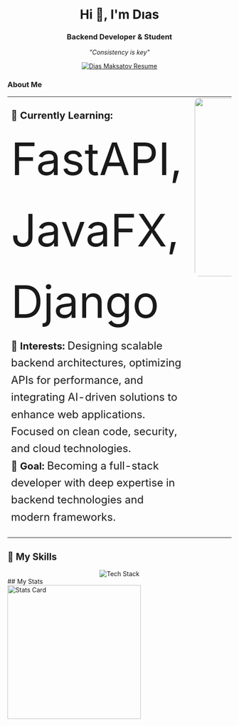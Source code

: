 <h1 align="center">Hi 👋, I'm Dıas</h1>
<h3 align="center">Backend Developer & Student</h3>

<p align="center">
  <i>"Consistency is key"</i>
</p>

<p align="center">
  <a href="https://drive.google.com/file/d/1JddE3tq2FaRK1YjR-R6mof-k965iz6Ha/view?usp=drivesdk">
        <img src="https://img.shields.io/badge/Resume-View%20CV-2ea44f?style=for-the-badge&logo=googledrive&logoColor=white" alt="Dias Maksatov Resume"/>
    </a>
</p>

### About Me
<table style="width:100%; border-collapse:collapse;">
  <tr>
   <td style="vertical-align:top;">
  <ul style="list-style-type:none; padding-left:0; font-size: 22px; line-height: 1.6;">
    <li>🌱 <strong>Currently Learning:</strong> <span style="font-size: 100px;">FastAPI, JavaFX, Django</span></li>
    <li>💼 <strong>Interests:</strong> <span style="font-size: 24px;">Designing scalable backend architectures, optimizing APIs for performance, and integrating AI-driven solutions to enhance web applications. Focused on clean code, security, and cloud technologies.</span></li>
    <li>🎯 <strong>Goal:</strong> <span style="font-size: 24px;">Becoming a full-stack developer with deep expertise in backend technologies and modern frameworks.</span></li>
  </ul>
</td>
    <td align="right" style="padding-left:20px; vertical-align:top;">
      <img width="400" src="https://media2.giphy.com/media/v1.Y2lkPTc5MGI3NjExMmJnNmI2anpzOW03ejFrZmNld3Jic2t3eW81NHBqYzc2ZmV2eDZmayZlcD12MV9pbnRlcm5hbF9naWZfYnlfaWQmY3Q9Zw/ghCX1B38YFXAwttIkg/giphy.gif" alt="Coding GIF" style="border-radius:10px;"/>
    </td>
  </tr>
</table>


## 💎 My Skills  
<div align="center">
  <img src="https://skillicons.dev/icons?i=python,django,fastapi,html,js,css,java,postgres,git,JavaFX" alt="Tech Stack" />
</div>
## My Stats
<div>
  <img src="https://github-profile-summary-cards.vercel.app/api/cards/stats?username=dikend1&theme=2077" alt="Stats Card" width="300"/>
</div>
